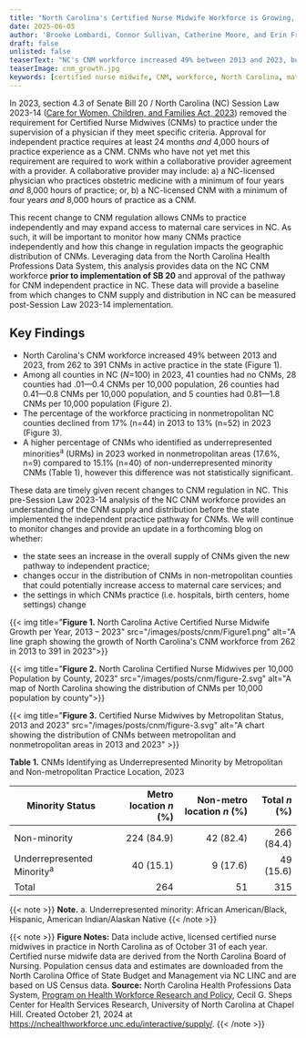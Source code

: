 ```yaml
---
title: "North Carolina's Certified Nurse Midwife Workforce is Growing, but the Workforce Remains Maldistributed"
date: 2025-06-05
author: 'Brooke Lombardi, Connor Sullivan, Catherine Moore, and Erin Fraher'
draft: false
unlisted: false
teaserText: "NC's CNM workforce increased 49% between 2013 and 2023, but geographic distribution challenges persist"
teaserImage: cnm_growth.jpg
keywords: [certified nurse midwife, CNM, workforce, North Carolina, maternal care, independent practice]
---
```


In 2023, section 4.3 of Senate Bill 20 / North Carolina (NC) Session Law 2023-14 ([Care for Women, Children, and Families Act, 2023](https://www.ncleg.gov/Sessions/2023/Bills/Senate/PDF/S20v6.pdf)) removed the requirement for Certified Nurse Midwives (CNMs) to practice under the supervision of a physician if they meet specific criteria. Approval for independent practice requires at least 24 months *and* 4,000 hours of practice experience as a CNM. CNMs who have not yet met this requirement are required to work within a collaborative provider agreement with a provider. A collaborative provider may include: a) a NC-licensed physician who practices obstetric medicine with a minimum of four years *and* 8,000 hours of practice; or, b) a NC-licensed CNM with a minimum of four years *and* 8,000 hours of practice as a CNM.

This recent change to CNM regulation allows CNMs to practice independently and may expand access to maternal care services in NC. As such, it will be important to monitor how many CNMs practice independently and how this change in regulation impacts the geographic distribution of CNMs. Leveraging data from the North Carolina Health Professions Data System, this analysis provides data on the NC CNM workforce **prior to implementation of SB 20** and approval of the pathway for CNM independent practice in NC. These data will provide a baseline from which changes to CNM supply and distribution in NC can be measured post-Session Law 2023-14 implementation.

## Key Findings

- North Carolina's CNM workforce increased 49% between 2013 and 2023, from 262 to 391 CNMs in active practice in the state (Figure 1).
- Among all counties in NC (*N*=100) in 2023, 41 counties had no CNMs, 28 counties had .01—0.4 CNMs per 10,000 population, 26 counties had 0.41—0.8 CNMs per 10,000 population, and 5 counties had 0.81—1.8 CNMs per 10,000 population (Figure 2).
- The percentage of the workforce practicing in nonmetropolitan NC counties declined from 17% (n=44) in 2013 to 13% (n=52) in 2023 (Figure 3).
- A higher percentage of CNMs who identified as underrepresented minorities<sup>a</sup> (URMs) in 2023 worked in nonmetropolitan areas (17.6%, n=9) compared to 15.1% (n=40) of non-underrepresented minority CNMs (Table 1), however this difference was not statistically significant.

These data are timely given recent changes to CNM regulation in NC. This pre-Session Law 2023-14 analysis of the NC CNM workforce provides an understanding of the CNM supply and distribution before the state implemented the independent practice pathway for CNMs. We will continue to monitor changes and provide an update in a forthcoming blog on whether:

- the state sees an increase in the overall supply of CNMs given the new pathway to independent practice;
- changes occur in the distribution of CNMs in non-metropolitan counties that could potentially increase access to maternal care services; and
- the settings in which CNMs practice (i.e. hospitals, birth centers, home settings) change

{{< img title="**Figure 1.** North Carolina Active Certified Nurse Midwife Growth per Year, 2013 – 2023" src="/images/posts/cnm/Figure1.png" alt="A line graph showing the growth of North Carolina's CNM workforce from 262 in 2013 to 391 in 2023">}}

{{< img title="**Figure 2.** North Carolina Certified Nurse Midwives per 10,000 Population by County, 2023" src="/images/posts/cnm/figure-2.svg" alt="A map of North Carolina showing the distribution of CNMs per 10,000 population by county">}}

{{< img title="**Figure 3.** Certified Nurse Midwives by Metropolitan Status, 2013 and 2023"  src="/images/posts/cnm/figure-3.svg" alt="A chart showing the distribution of CNMs between metropolitan and nonmetropolitan areas in 2013 and 2023" >}}

**Table 1.** CNMs Identifying as Underrepresented Minority by Metropolitan and Non-metropolitan Practice Location, 2023

| Minority Status | Metro location *n* (%) | Non-metro location *n* (%) | Total *n* (%) |
|---|---:|---:|---:|
| Non-minority | 224 (84.9) | 42 (82.4) | 266 (84.4) |
| Underrepresented Minority<sup>a</sup> | 40 (15.1) | 9 (17.6) | 49 (15.6) |
| Total | 264 | 51 | 315 |

 {{< note >}}
**Note.** a. Underrepresented minority: African American/Black, Hispanic, American Indian/Alaskan Native
 {{< /note >}}


 {{< note >}}
**Figure Notes:** Data include active, licensed certified nurse midwives in practice in North Carolina as of October 31 of each year. Certified nurse midwife data are derived from the North Carolina Board of Nursing. Population census data and estimates are downloaded from the North Carolina Office of State Budget and Management via NC LINC and are based on US Census data.
**Source:** North Carolina Health Professions Data System, [Program on Health Workforce Research and Policy](http://www.shepscenter.unc.edu/programs-projects/workforce/), Cecil G. Sheps Center for Health Services Research, University of North Carolina at Chapel Hill. Created October 21, 2024 at <https://nchealthworkforce.unc.edu/interactive/supply/>.
 {{< /note >}}
